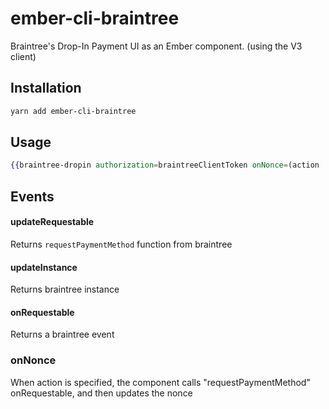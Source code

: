 # ember-cli-braintree

Braintree's Drop-In Payment UI as an Ember component. (using the V3 client)

## Installation

```bash
yarn add ember-cli-braintree
```

## Usage

```hbs
{{braintree-dropin authorization=braintreeClientToken onNonce=(action 'myAction')}}
```

## Events
#### updateRequestable
Returns `requestPaymentMethod` function from braintree

#### updateInstance
Returns braintree instance

#### onRequestable
Returns a braintree event

### onNonce
When action is specified, the component calls "requestPaymentMethod" onRequestable, and then updates the nonce
